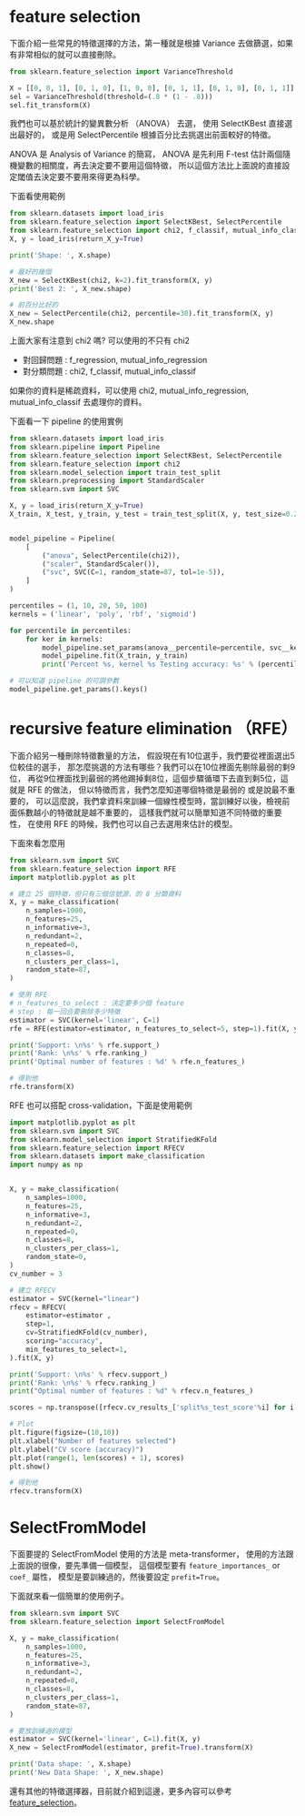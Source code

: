 <script src="https://cdn.mathjax.org/mathjax/latest/MathJax.js?config=TeX-AMS-MML_HTMLorMML" type="text/javascript"></script>
<script type="text/x-mathjax-config">
MathJax.Hub.Config({
    tex2jax: {
    inlineMath: [ ["$","$"], ["\(","\)"] ],
    processEscapes: true
    }
});
</script>



# feature selection

下面介紹一些常見的特徵選擇的方法，第一種就是根據 Variance 去做篩選，如果有非常相似的就可以直接刪除。






```python 
from sklearn.feature_selection import VarianceThreshold

X = [[0, 0, 1], [0, 1, 0], [1, 0, 0], [0, 1, 1], [0, 1, 0], [0, 1, 1]]
sel = VarianceThreshold(threshold=(.8 * (1 - .8)))
sel.fit_transform(X)

```


我們也可以基於統計的變異數分析 （ANOVA） 去選，
使用 SelectKBest 直接選出最好的，
或是用 SelectPercentile 根據百分比去挑選出前面較好的特徵。


ANOVA 是 Analysis of Variance 的簡寫，
ANOVA 是先利用 F-test 估計兩個隨機變數的相關度，再去決定要不要用這個特徵， 
所以這個方法比上面說的直接設定閾值去決定要不要用來得更為科學。

下面看使用範例



```python 
from sklearn.datasets import load_iris
from sklearn.feature_selection import SelectKBest, SelectPercentile
from sklearn.feature_selection import chi2, f_classif, mutual_info_classif
X, y = load_iris(return_X_y=True)

print('Shape: ', X.shape)

# 最好的幾個
X_new = SelectKBest(chi2, k=2).fit_transform(X, y)
print('Best 2: ', X_new.shape)

# 前百分比好的
X_new = SelectPercentile(chi2, percentile=30).fit_transform(X, y)
X_new.shape

```


上面大家有注意到 chi2 嗎? 可以使用的不只有 chi2

* 對回歸問題 : f_regression, mutual_info_regression
* 對分類問題 : chi2, f_classif, mutual_info_classif

如果你的資料是稀疏資料，可以使用 chi2, mutual_info_regression, mutual_info_classif 去處理你的資料。


下面看一下 pipeline 的使用實例



```python 
from sklearn.datasets import load_iris
from sklearn.pipeline import Pipeline
from sklearn.feature_selection import SelectKBest, SelectPercentile
from sklearn.feature_selection import chi2
from sklearn.model_selection import train_test_split
from sklearn.preprocessing import StandardScaler
from sklearn.svm import SVC

X, y = load_iris(return_X_y=True)
X_train, X_test, y_train, y_test = train_test_split(X, y, test_size=0.2, random_state=87)


model_pipeline = Pipeline(
    [
        ("anova", SelectPercentile(chi2)),
        ("scaler", StandardScaler()),
        ("svc", SVC(C=1, random_state=87, tol=1e-5)),
    ]
)

percentiles = (1, 10, 20, 50, 100)
kernels = ('linear', 'poly', 'rbf', 'sigmoid')

for percentile in percentiles:
    for ker in kernels:
        model_pipeline.set_params(anova__percentile=percentile, svc__kernel=ker)
        model_pipeline.fit(X_train, y_train)
        print('Percent %s, kernel %s Testing accuracy: %s' % (percentile, ker, round(model_pipeline.score(X_test, y_test),3)))


```


```python 
# 可以知道 pipeline 的可調參數
model_pipeline.get_params().keys()
```


# recursive feature elimination （RFE）

下面介紹另一種刪除特徵數量的方法， 
假設現在有10位選手，我們要從裡面選出5位較佳的選手， 
那怎麼挑選的方法有哪些？我們可以在10位裡面先剔除最弱的剩9位， 
再從9位裡面找到最弱的將他踢掉剩8位，這個步驟循環下去直到剩5位，這就是 RFE 的做法， 
但以特徵而言，我們怎麼知道哪個特徵是最弱的 或是說最不重要的， 
可以這麼說，我們拿資料來訓練一個線性模型時，當訓練好以後，檢視前面係數越小的特徵就是越不重要的， 
這樣我們就可以簡單知道不同特徵的重要性， 
在使用 RFE 的時候，我們也可以自己去選用來估計的模型。


下面來看怎麼用




```python 
from sklearn.svm import SVC
from sklearn.feature_selection import RFE
import matplotlib.pyplot as plt

# 建立 25 個特徵，但只有三個信號源，的 8 分類資料
X, y = make_classification(
    n_samples=1000,
    n_features=25,
    n_informative=3,
    n_redundant=2,
    n_repeated=0,
    n_classes=8,
    n_clusters_per_class=1,
    random_state=87,
)

# 使用 RFE
# n_features_to_select : 決定要多少個 feature
# step : 每一回合要刪除多少特徵
estimator = SVC(kernel='linear', C=1)
rfe = RFE(estimator=estimator, n_features_to_select=5, step=1).fit(X, y)  # n_features_to_select=10, n_features_to_select = 0.5

print('Support: \n%s' % rfe.support_)
print('Rank: \n%s' % rfe.ranking_)
print('Optimal number of features : %d' % rfe.n_features_)

```


```python 
# 得到他
rfe.transform(X)
```


RFE 也可以搭配 cross-validation，下面是使用範例


```python 
import matplotlib.pyplot as plt
from sklearn.svm import SVC
from sklearn.model_selection import StratifiedKFold
from sklearn.feature_selection import RFECV
from sklearn.datasets import make_classification
import numpy as np


X, y = make_classification(
    n_samples=1000,
    n_features=25,
    n_informative=3,
    n_redundant=2,
    n_repeated=0,
    n_classes=8,
    n_clusters_per_class=1,
    random_state=0,
)
cv_number = 3

# 建立 RFECV
estimator = SVC(kernel="linear")
rfecv = RFECV(
    estimator=estimator ,
    step=1,
    cv=StratifiedKFold(cv_number),
    scoring="accuracy",
    min_features_to_select=1,
).fit(X, y)

print('Support: \n%s' % rfecv.support_)
print('Rank: \n%s' % rfecv.ranking_)
print("Optimal number of features : %d" % rfecv.n_features_)

scores = np.transpose([rfecv.cv_results_['split%s_test_score'%i] for i in range(cv_number)])

# Plot
plt.figure(figsize=(10,10))
plt.xlabel("Number of features selected")
plt.ylabel("CV score (accuracy)")
plt.plot(range(1, len(scores) + 1), scores)
plt.show()

```


```python 
# 得到他
rfecv.transform(X)
```


# SelectFromModel

下面要提的 SelectFromModel 使用的方法是 meta-transformer，
使用的方法跟上面說的很像，要先準備一個模型，
這個模型要有 ``feature_importances_`` or ``coef_`` 屬性，
模型是要訓練過的，然後要設定 ``prefit=True``。



下面就來看一個簡單的使用例子。




```python 
from sklearn.svm import SVC
from sklearn.feature_selection import SelectFromModel

X, y = make_classification(
    n_samples=1000,
    n_features=25,
    n_informative=3,
    n_redundant=2,
    n_repeated=0,
    n_classes=8,
    n_clusters_per_class=1,
    random_state=87,
)

# 要放訓練過的模型
estimator = SVC(kernel='linear', C=1).fit(X, y)
X_new = SelectFromModel(estimator, prefit=True).transform(X)

print('Data shape: ', X.shape)
print('New Data Shape: ', X_new.shape)


```


還有其他的特徵選擇器，目前就介紹到這邊，更多內容可以參考 [feature_selection](https://scikit-learn.org/stable/modules/feature_selection.html)。
